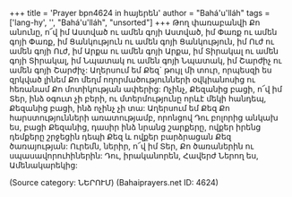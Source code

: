 +++
title = 'Prayer bpn4624 in հայերեն'
author = "Bahá'u'lláh"
tags = ['lang-hy', '', "Bahá'u'lláh", "unsorted"]
+++
Թող փառաբանվի Քո անունը, ո՜վ իմ Աստված ու ամեն գոյի Աստված, իմ Փառք ու ամեն գոյի Փառք, իմ Ցանկություն ու ամեն գոյի Ցանկություն, իմ Ուժ ու ամեն գոյի Ուժ, իմ Արքա ու ամեն գոյի Արքա, իմ Տիրակալ ու ամեն գոյի Տիրակալ, իմ Նպատակ ու ամեն գոյի Նպատակ, իմ Շարժիչ ու ամեն գոյի Շարժիչ: Աղերսում եմ Քեզ` թույլ մի տուր, որպեսզի ես զրկված լինեմ Քո մեղմ ողորմածությունների օվկիանոսից ու հեռանամ Քո մոտիկության ափերից:
	Ոչինչ, Քեզանից բացի, ո՜վ իմ Տեր, ինձ օգուտ չի բերի, ու մտերմությունը որևէ մեկի հանդեպ, Քեզանից բացի, ինձ ոչինչ չի տա: Աղերսում եմ Քեզ Քո հարստությունների առատությամբ, որոնցով Դու բոլորից անկախ ես, բացի Քեզանից, դասիր ինձ նրանց շարքերը, ովքեր իրենց դեմքերը շրջեցին դեպի Քեզ և ովքեր բարձրացան Քեզ ծառայության:
	Ուրեմն, ներիր, ո՜վ իմ Տեր, Քո ծառաներին ու սպասավորուհիներին: Դու, իրականորեն, Հավերժ Ներող ես, Ամենակարեկից:

(Source category: ՆԵՐՈՒՄ)
(Bahaiprayers.net ID: 4624)
